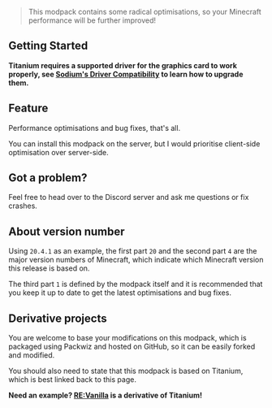 > This modpack contains some radical optimisations, so your Minecraft performance will be further improved!

## Getting Started

**Titanium requires a supported driver for the graphics card to work properly, see [Sodium's Driver Compatibility](https://github.com/CaffeineMC/sodium-fabric/wiki/Driver-Compatibility) to learn how to upgrade them.**

## Feature

Performance optimisations and bug fixes, that's all.

You can install this modpack on the server, but I would prioritise client-side optimisation over server-side.

## Got a problem?

Feel free to head over to the Discord server and ask me questions or fix crashes.

## About version number

Using `20.4.1` as an example, the first part `20` and the second part `4` are the major version numbers of Minecraft, which indicate which Minecraft version this release is based on.

The third part `1` is defined by the modpack itself and it is recommended that you keep it up to date to get the latest optimisations and bug fixes.

## Derivative projects

You are welcome to base your modifications on this modpack, which is packaged using Packwiz and hosted on GitHub, so it can be easily forked and modified.

You should also need to state that this modpack is based on Titanium, which is best linked back to this page.

**Need an example? [RE:Vanilla](https://modrinth.com/modpack/revanillaw) is a derivative of Titanium!**